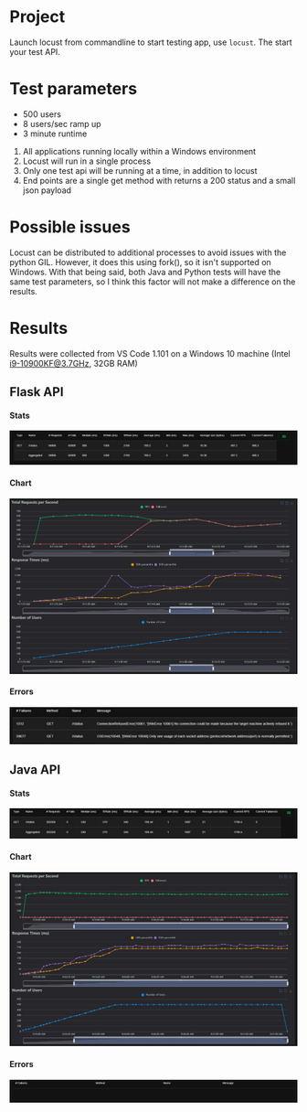 # Project

Launch locust from commandline to start testing app, use `locust`. The start your test API.

# Test parameters
- 500 users
- 8 users/sec ramp up
- 3 minute runtime

1. All applications running locally within a Windows environment
1. Locust will run in a single process
1. Only one test api will be running at a time, in addition to locust
1. End points are a single get method with returns a 200 status and a small json payload

# Possible issues

Locust can be distributed to additional processes to avoid issues with the python GIL. However, it does this using fork(), so it isn't supported on Windows. With that being said, both Java and Python tests will have the same test parameters, so I think this factor will not make a difference on the results.

# Results

Results were collected from VS Code 1.101 on a Windows 10 machine (Intel i9-10900KF@3.7GHz, 32GB RAM)

## Flask API

#### Stats
![](resultimages/pythonstats.JPG)

#### Chart
![](resultimages/pythonchart.JPG)

#### Errors
![](resultimages/pythonfailures.JPG)

## Java API

#### Stats
![](resultimages/javastats.JPG)

#### Chart
![](resultimages/javachart.JPG)

#### Errors
![](resultimages/javafailures.JPG)